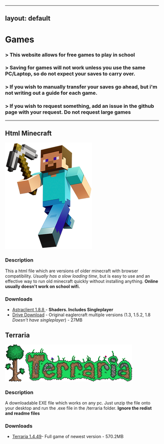 
---
layout: default
---
# Games

### > This website allows for free games to play in school
### > Saving for games will not work unless you use the same PC/Laptop, so do not expect your saves to carry over. 
### > If you wish to manually transfer your saves go ahead, but i'm not writing out a guide for each game.
### > If you wish to request something, add an issue in the github page with your request. **Do not request large games**
***
## Html Minecraft
![minecraft](images/minecraft)
### Description
This a html file which are versions of older minecraft with browser compatibility. _Usually has a slow loading time_, but is easy to use and an effective way to run old minecraft quickly without installing anything. **Online usually doesn't work on school wifi.**
### Downloads
* <a href="https://astraclientorg.github.io">Astraclient 1.8.8 </a>- **Shaders. Includes Singleplayer**
* <a href="https://drive.google.com/file/d/1dafWS77rqUnlfCwBji2bL6kWj-DLS8rH/view?usp=sharing">Drive Download</a> - Original eaglercraft multiple versions (1.3, 1.5.2, 1.8 _Doesn't have singleplayer_) - 27MB

## Terraria
![minecraft](images/terraria.png)
### Description
A downloadable EXE file which works on any pc. Just unzip the file onto your desktop and run the .exe file in the /terraria folder. **Ignore the redist and readme files**
### Downloads
* <a href="https://drive.google.com/file/d/1ByOmEvxGY_XckDHkP_LsxIRTf01nYcXq/view?usp=sharing">Terraria 1.4.49</a>- Full game of newest version - 570.2MB
